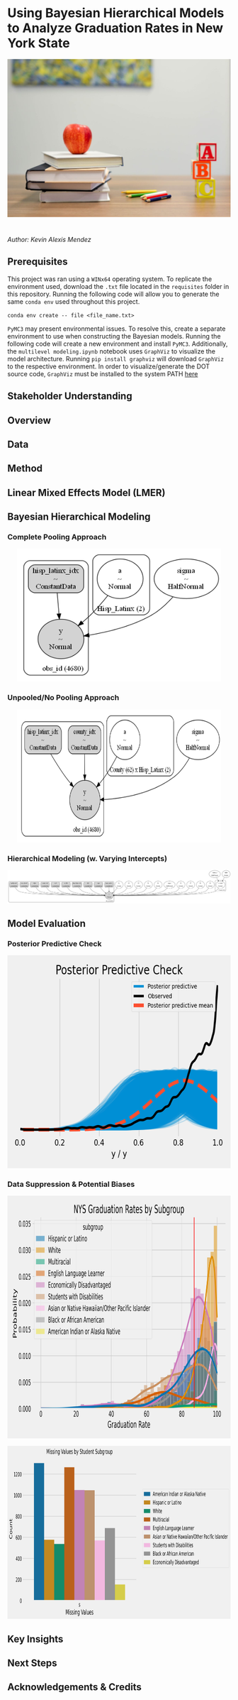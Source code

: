 # Using Bayesian Hierarchical Models to Analyze Graduation Rates in New York State 
![](https://github.com/asoylatte03/nys-ell-grad-rate/blob/main/images/banner.jpg)
#
*Author: Kevin Alexis Mendez*
## Prerequisites
This project was ran using a `WINx64` operating system. To replicate the environment used, download the `.txt` file located in the `requisites` folder in this repository. Running the following code will allow you to generate the same `conda env` used throughout this project.
```
conda env create -- file <file_name.txt>
```

`PyMC3` may present environmental issues. To resolve this, create a separate environment to use when constructing the Bayesian models. Running the following code will create a new environment and install `PyMC3`. Additionally, the `multilevel modeling.ipynb` notebook uses `GraphViz` to visualize the model architecture. Running `pip install graphviz` will download `GraphViz` to the respective environment. In order to visualize/generate the DOT source code, `GraphViz` must be installed to the system PATH [here](https://www.graphviz.org/)

## Stakeholder Understanding 

## Overview

## Data

## Method 

## Linear Mixed Effects Model (LMER)  
   
## Bayesian Hierarchical Modeling 


### Complete Pooling Approach
<p align="center">
  <img width="460" height="300" src="https://github.com/asoylatte03/nys-ell-grad-rate/blob/main/images/pooledmodel.png">
</p>


### Unpooled/No Pooling Approach
<p align="center">
  <img width="460" height="300" src="https://github.com/asoylatte03/nys-ell-grad-rate/blob/main/images/unpooledmodel.png">
</p>

### Hierarchical Modeling (w. Varying Intercepts)
![](https://github.com/asoylatte03/nys-ell-grad-rate/blob/main/images/varying_ic_model.png)


## Model Evaluation 

### Posterior Predictive Check 
<p align="center">
  <img width="640" height="480" src="https://github.com/asoylatte03/nys-ell-grad-rate/blob/main/images/posterior_predictive_check.png">
</p>


### Data Suppression & Potential Biases 
<p align="center">
  <img width="912" height="547" src="https://github.com/asoylatte03/nys-ell-grad-rate/blob/main/images/graduationrates_subgroup.png">
</p>

<p align="center">
  <img width="912" height="390" src="https://github.com/asoylatte03/nys-ell-grad-rate/blob/main/images/missingvals_dist.png">
</p>

## Key Insights 

## Next Steps 
## Acknowledgements & Credits 
